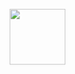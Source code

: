 <div align="center" style="display: flex; justify-content: center; align-items: center; height: 100vh; width: 100%;">
  <img src="pic/RT_photo.gif" style="width: 100px; height: auto; display: block;" />
</div>



<div align="center" style="display: flex; align-items: center; justify-content: center; gap: 10px;">
  <h1 style="margin: 0;">Hi 👋, I'm Rahul Teja</h1>
  <img src="https://readme-typing-svg.herokuapp.com?font=Fira+Code&duration=2000&pause=1000&color=58A6FF&center=true&vCenter=true&width=370&height=30&lines=Data%20Scientist%3BData%20Analyst%3BMachine%20Learning%20Enthusiast" style="margin-left: 10px;" />
</div>



🚀 **Data Scientist | Data Analyst | Machine Learning Enthusiast**  
📍 Based in Chicago, IL | 💻 3+ years of experience  
📊 Passionate about data-driven decision-making, predictive analytics, and visualization  

---

## 🔍 About Me  
- 🎓 **Master’s in Data Science**  
- 💡 Specializing in **Machine Learning, Deep Learning, and Predictive Analytics**  
- 📈 Experienced in **SQL, Python, Power BI, Tableau, and Cloud Technologies**  
- 🎯 Passionate about **solving complex problems using data**  
- 🌱 Currently learning **LlamaIndex & Generative AI for Business Applications**  

---

## 💼 Work Experience  
🔹 **Data Analyst | CodersData** (06/2024 - Present)  

🔹 **Data Scientist | Pitney Bowes** (06/2023 - 04/2024)  

🔹 **Data Analyst | FonkR Solutions** (06/2020 - 07/2022)  

🔹 **Data Analyst | Vinx Innovation Tech Solutions** (04/2020 - 05/2020)  

🔹 **Data Science Intern | The Smart Bridge** (04/2019 - 05/2019)  


[🔗 View My Resume](https://rahulteja1.github.io/)  

---

## 🛠️ Tech Stack  
- **Programming:** Python, SQL, R  
- **Visualization:** Tableau, Power BI, Matplotlib, Seaborn  
- **Machine Learning:** Scikit-Learn, TensorFlow, PyTorch  
- **Cloud & Databases:** AWS, Azure, PostgreSQL, MongoDB  
- **Development Tools:** Git, Docker, Jupyter, VS Code  

---

## 📬 Connect with Me  
💼 [LinkedIn](https://www.linkedin.com/in/rahultejabolloju)  
📂 [Portfolio](https://rahulteja1.github.io/)  
📧 [Email](mailto:rahultejabolloju@gmail.com)  
🚀 Let's collaborate on exciting data projects!  

---

## ⚡ Fun Fact  
💡 I used to run a café in my hometown, where I analyzed customer behavior to optimize sales!  
